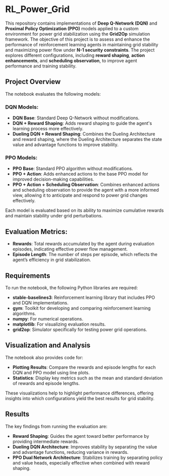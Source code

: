 # RL_Power_Grid

This repository contains implementations of **Deep Q-Network (DQN)** and **Proximal Policy Optimization (PPO)** models applied to a custom environment for power grid stabilization using the **Grid2Op** simulation framework. The objective of this project is to assess and enhance the performance of reinforcement learning agents in maintaining grid stability and maximizing power flow under **N-1 security constraints**. The project explores different configurations, including **reward shaping**, **action enhancements**, and **scheduling observation**, to improve agent performance and training stability.

## Project Overview

The notebook evaluates the following models:

### DQN Models:
- **DQN Base**: Standard Deep Q-Network without modifications.
- **DQN + Reward Shaping**: Adds reward shaping to guide the agent's learning process more effectively.
- **Dueling DQN + Reward Shaping**: Combines the Dueling Architecture and reward shaping, where the Dueling Architecture separates the state value and advantage functions to improve stability.

### PPO Models:
- **PPO Base**: Standard PPO algorithm without modifications.
- **PPO + Action**: Adds enhanced actions to the base PPO model for improved decision-making capabilities.
- **PPO + Action + Scheduling Observation**: Combines enhanced actions and scheduling observation to provide the agent with a more informed view, allowing it to anticipate and respond to power grid changes effectively.

Each model is evaluated based on its ability to maximize cumulative rewards and maintain stability under grid perturbations.

## Evaluation Metrics:
- **Rewards**: Total rewards accumulated by the agent during evaluation episodes, indicating effective power flow management.
- **Episode Length**: The number of steps per episode, which reflects the agent’s efficiency in grid stabilization.

## Requirements
To run the notebook, the following Python libraries are required:
- **stable-baselines3**: Reinforcement learning library that includes PPO and DQN implementations.
- **gym**: Toolkit for developing and comparing reinforcement learning algorithms.
- **numpy**: For numerical operations.
- **matplotlib**: For visualizing evaluation results.
- **grid2op**: Simulator specifically for testing power grid operations.

## Visualization and Analysis
The notebook also provides code for:
- **Plotting Results**: Compare the rewards and episode lengths for each DQN and PPO model using line plots.
- **Statistics**: Display key metrics such as the mean and standard deviation of rewards and episode lengths.

These visualizations help to highlight performance differences, offering insights into which configurations yield the best results for grid stability.

## Results
The key findings from running the evaluation are:
- **Reward Shaping**: Guides the agent toward better performance by providing intermediate rewards.
- **Dueling DQN Architecture**: Improves stability by separating the value and advantage functions, reducing variance in rewards.
- **PPO Dual Network Architecture**: Stabilizes training by separating policy and value heads, especially effective when combined with reward shaping.
